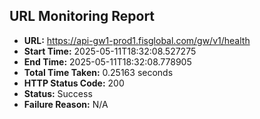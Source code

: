 ## URL Monitoring Report

- **URL:** https://api-gw1-prod1.fisglobal.com/gw/v1/health
- **Start Time:** 2025-05-11T18:32:08.527275
- **End Time:** 2025-05-11T18:32:08.778905
- **Total Time Taken:** 0.25163 seconds
- **HTTP Status Code:** 200
- **Status:** Success
- **Failure Reason:** N/A
